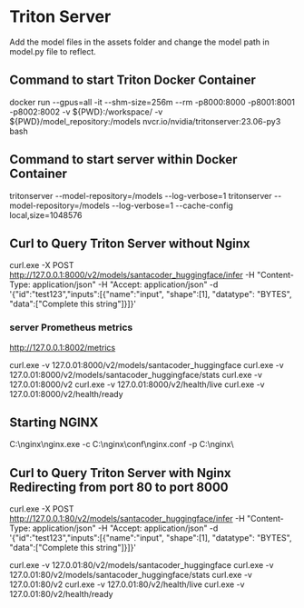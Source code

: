 # Triton Server
Add the model files in the assets folder and change the model path in model.py file to reflect.

## Command to start Triton Docker Container
 docker run --gpus=all -it --shm-size=256m --rm -p8000:8000 -p8001:8001 -p8002:8002 -v ${PWD}:/workspace/ -v ${PWD}/model_repository:/models nvcr.io/nvidia/tritonserver:23.06-py3 bash

## Command to start server within Docker Container
 tritonserver --model-repository=/models --log-verbose=1
 tritonserver --model-repository=/models --log-verbose=1 --cache-config local,size=1048576

## Curl to Query Triton Server without Nginx
 curl.exe  -X POST  http://127.0.0.1:8000/v2/models/santacoder_huggingface/infer -H "Content-Type: application/json" -H "Accept: application/json" -d
 '{\"id\":\"test123\",\"inputs\":[{\"name\":\"input\", \"shape\":[1], \"datatype\": \"BYTES\", \"data\":[\"Complete this string\"]}]}'

 ### server Prometheus metrics
 http://127.0.0.1:8002/metrics

 curl.exe -v 127.0.01:8000/v2/models/santacoder_huggingface
 curl.exe -v 127.0.01:8000/v2/models/santacoder_huggingface/stats
 curl.exe -v 127.0.01:8000/v2
 curl.exe -v 127.0.01:8000/v2/health/live
 curl.exe -v 127.0.01:8000/v2/health/ready

## Starting NGINX
 C:\nginx\nginx.exe -c C:\nginx\conf\nginx.conf -p C:\nginx\

## Curl to Query Triton Server with Nginx Redirecting from port 80 to port 8000
 curl.exe  -X POST  http://127.0.0.1:80/v2/models/santacoder_huggingface/infer -H "Content-Type: application/json" -H "Accept: application/json" -d
 '{\"id\":\"test123\",\"inputs\":[{\"name\":\"input\", \"shape\":[1], \"datatype\": \"BYTES\", \"data\":[\"Complete this string\"]}]}'

 curl.exe -v 127.0.01:80/v2/models/santacoder_huggingface
 curl.exe -v 127.0.01:80/v2/models/santacoder_huggingface/stats
 curl.exe -v 127.0.01:80/v2
 curl.exe -v 127.0.01:80/v2/health/live
 curl.exe -v 127.0.01:80/v2/health/ready
 